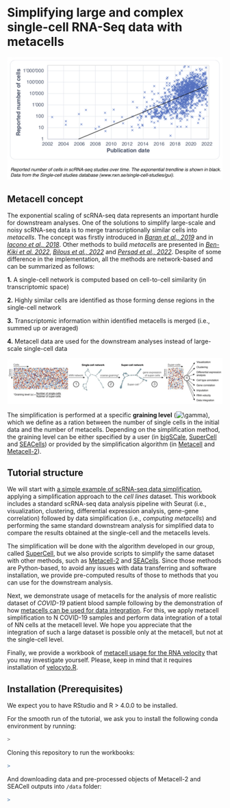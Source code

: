 Simplifying large and complex single-cell RNA-Seq data with metacells
================

![](plots/0.png)<!-- -->

## Metacell concept

The exponential scaling of scRNA-seq data represents an important hurdle
for downstream analyses. One of the solutions to simplify large-scale
and noisy scRNA-seq data is to merge transcriptionally similar cells
into *metacells*. The concept was firstly introduced in [*Baran et al.,
2019*](https://doi.org/10.1186/s13059-019-1812-2) and in [*Iacono et
al., 2018*](https://doi:10.1101/gr.230771.117). Other methods to build
*metacells* are presented in [*Ben-Kiki et
al. 2022*](https://doi.org/10.1186/s13059-022-02667-1), [*Bilous et al.,
2022*](https://www.biorxiv.org/content/10.1101/2021.06.07.447430v2) and
[*Persad et al.,
2022*](https://www.biorxiv.org/content/10.1101/2022.04.02.486748v1).
Despite of some difference in the implementation, all the methods are
network-based and can be summarized as follows:

**1.** A single-cell network is computed based on cell-to-cell
similarity (in transcriptomic space)

**2.** Highly similar cells are identified as those forming dense
regions in the single-cell network

**3.** Transcriptomic information within identified metacells is merged
(i.e., summed up or averaged)

**4.** Metacell data are used for the downstream analyses instead of
large-scale single-cell data

![](plots/1.png)<!-- -->

The simplification is performed at a specific **graining level**
(![\\gamma](https://latex.codecogs.com/png.image?%5Cdpi%7B110%7D&space;%5Cbg_white&space;%5Cgamma "\gamma")),
which we define as a ration between the number of single cells in the
initial data and the number of metacells. Depending on the
simplification method, the graining level can be either specified by a
user (in [bigSCale](https://github.com/iaconogi/bigSCale2),
[SuperCell](https://github.com/GfellerLab/SuperCell) and
[SEACells](https://github.com/dpeerlab/SEACells)) or provided by the
simplification algorithm (in
[Metacell](https://github.com/tanaylab/metacell) and
[Metacell-2](https://github.com/tanaylab/metacells)).

## Tutorial structure

We will start with [a simple example of scRNA-seq data
simplification](https://github.com/GfellerLab/SIB_workshop/blob/main/workbooks/Cell_lines.md),
applying a simplification approach to the *cell lines* dataset. This
workbook includes a standard scRNA-seq data analysis pipeline with
Seurat (i.e., visualization, clustering, differential expression
analysis, gene-gene correlation) followed by data simplification (i.e.,
*computing metacells*) and performing the same standard downstream
analysis for simplified data to compare the results obtained at the
single-cell and the metacells levels.

The simplification will be done with the algorithm developed in our
group, called [SuperCell](https://github.com/GfellerLab/SuperCell), but
we also provide scripts to simplify the same dataset with other methods,
such as
[Metacell-2](https://github.com/GfellerLab/SIB_workshop/blob/main/workbooks/Metacell2.ipynb)
and
[SEACells](https://github.com/GfellerLab/SIB_workshop/blob/main/workbooks/SEACells.ipynb).
Since those methods are Python-based, to avoid any issues with data
transferring and software installation, we provide pre-computed results
of those to methods that you can use for the downstream analysis.

Next, we demonstrate usage of metacells for the analysis of more
realistic dataset of *COVID-19* patient blood sample following by the
demonstration of how [metacells can be used for data integration](). For
this, we apply metacell simplification to N COVID-19 samples and perform
data integration of a total of NN cells at the metacell level. We hope
you appreciate that the integration of such a large dataset is possible
only at the metacell, but not at the single-cell level.

Finally, we provide a workbook of [metacell usage for the RNA
velocity](https://github.com/GfellerLab/SIB_workshop/blob/main/workbooks/RNAvelocity_for_metacells.md)
that you may investigate yourself. Please, keep in mind that it requires
installation of [velocyto.R](http://velocyto.org).

## Installation (Prerequisites)

We expect you to have RStudio and R \> 4.0.0 to be installed.

For the smooth run of the tutorial, we ask you to install the following
conda environment by running:

``` bash
> 
```

Cloning this repository to run the workbooks:

``` r
>
```

And downloading data and pre-processed objects of Metacell-2 and SEACell
outputs into `/data` folder:

``` r
> 
```
